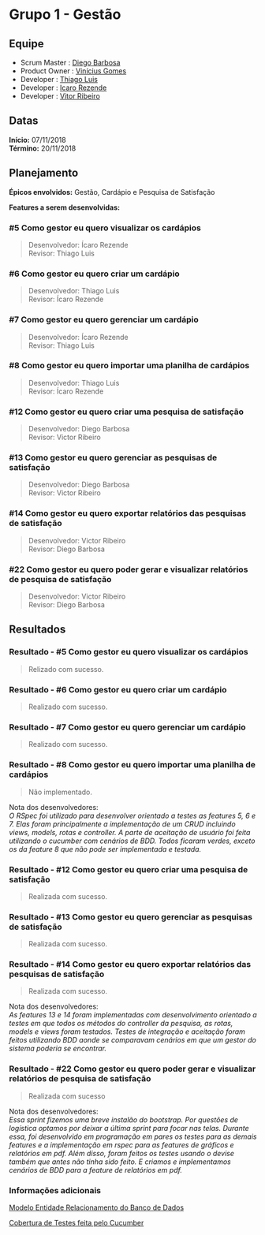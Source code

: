 # Grupo 1 - Gestão

## Equipe

* Scrum Master  : [Diego Barbosa](https://github.com/dieg0D "@dieg0D")
* Product Owner : [Vinícius Gomes](https://github.com/vgdsouza "@vgdsouza")
* Developer     : [Thiago Luis](https://github.com/thiagolrpinho "@thiagolrpinho")
* Developer     : [Icaro Rezende](https://github.com/icaronr "@icaronr")
* Developer     : [Vitor Ribeiro](https://github.com/VitorRibeiroCustodio "@VitorRibeiroCustodio")

## Datas

**Início:** 07/11/2018  
**Término:** 20/11/2018  

## Planejamento

**Épicos envolvidos:** Gestão, Cardápio e Pesquisa de Satisfação

**Features a serem desenvolvidas:**  

### #5 Como gestor eu quero visualizar os cardápios

>Desenvolvedor: Ícaro Rezende  
Revisor: Thiago Luis

### #6 Como gestor eu quero criar um cardápio

>Desenvolvedor: Thiago Luis  
Revisor: Ícaro Rezende

### #7 Como gestor eu quero gerenciar um cardápio

>Desenvolvedor: Ícaro Rezende  
Revisor: Thiago Luis

### #8 Como gestor eu quero importar uma planilha de cardápios

>Desenvolvedor: Thiago Luis  
Revisor: Ícaro Rezende

### #12 Como gestor eu quero criar uma pesquisa de satisfação

>Desenvolvedor: Diego Barbosa  
Revisor: Victor Ribeiro

### #13 Como gestor eu quero gerenciar as pesquisas de satisfação

>Desenvolvedor: Diego Barbosa  
Revisor: Victor Ribeiro

### #14 Como gestor eu quero exportar relatórios das pesquisas de satisfação

>Desenvolvedor: Victor Ribeiro  
Revisor: Diego Barbosa

### #22 Como gestor eu quero poder gerar e visualizar relatórios de pesquisa de satisfação

>Desenvolvedor: Victor Ribeiro  
Revisor: Diego Barbosa

## Resultados

### Resultado - #5 Como gestor eu quero visualizar os cardápios

>Relizado com sucesso.

### Resultado - #6 Como gestor eu quero criar um cardápio

>Realizado com sucesso.

### Resultado - #7 Como gestor eu quero gerenciar um cardápio

>Realizado com sucesso.

### Resultado  - #8 Como gestor eu quero importar uma planilha de cardápios

>Não implementado.

Nota dos desenvolvedores:  
_O RSpec foi utilizado para desenvolver orientado a testes as features 5, 6 e 7. Elas foram principalmente a implementação de um CRUD incluindo views, models, rotas e controller. A parte de aceitação de usuário foi feita utilizando o cucumber com cenários de BDD. Todos ficaram verdes, exceto os da feature 8 que não pode ser implementada e testada._

### Resultado - #12 Como gestor eu quero criar uma pesquisa de satisfação

>Realizada com sucesso.

### Resultado  - #13 Como gestor eu quero gerenciar as pesquisas de satisfação

>Realizada com sucesso.  

### Resultado  - #14 Como gestor eu quero exportar relatórios das pesquisas de satisfação

>Realizada com sucesso.

Nota dos desenvolvedores:  
_As features 13 e 14 foram implementadas com desenvolvimento orientado a testes em que todos os métodos do controller da pesquisa, as rotas, models e views foram testados. Testes de integração e aceitação foram feitos utilizando BDD aonde se comparavam cenários em que um gestor do sistema poderia se encontrar._

### Resultado - #22 Como gestor eu quero poder gerar e visualizar relatórios de pesquisa de satisfação

>Realizada com sucesso

Nota dos desenvolvedores:  
_Essa sprint fizemos uma breve instalão do bootstrap. Por questões de logística optamos por deixar a última sprint para focar nas telas. Durante essa, foi desenvolvido em programação em pares os testes para as demais features e a implementação em rspec para as features de gráficos e relatórios em pdf. Além disso, foram feitos os testes usando o devise também que antes não tinha sido feito. E criamos e implementamos cenários de BDD para a feature de relatórios em pdf._

### Informações adicionais

[Modelo Entidade Relacionamento do Banco de Dados](https://github.com/EngSwCIC/RUMOR/blob/develop_grupo_1/erd.pdf)

[Cobertura de Testes feita pelo Cucumber](https://github.com/EngSwCIC/RUMOR/blob/develop_grupo_1/coverage/cucumber/index.html)